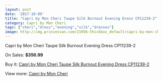 ```yaml
---
layout: post
date: '2017-10-09'
title: "Capri by Mon Cheri Taupe Silk Burnout Evening Dress CP11239-2"
category: Capri by Mon Cheri
tags: ["cheri","dress","evening","silk","dresses"]
image: http://img.princessan.com/21956-thickbox_default/capri-by-mon-cheri-taupe-silk-burnout-evening-dress-cp11239-2.jpg
---
```

Capri by Mon Cheri Taupe Silk Burnout Evening Dress CP11239-2

On Sales: **$356.99**
<a href="https://www.princessan.com/en/capri-by-mon-cheri/9994-capri-by-mon-cheri-taupe-silk-burnout-evening-dress-cp11239-2.html"><amp-img layout="responsive" width="600" height="600" src="//img.princessan.com/21956-thickbox_default/capri-by-mon-cheri-taupe-silk-burnout-evening-dress-cp11239-2.jpg" alt="Capri by Mon Cheri Taupe Silk Burnout Evening Dress CP11239-2 0" /></a>

Buy it: [Capri by Mon Cheri Taupe Silk Burnout Evening Dress CP11239-2](https://www.princessan.com/en/capri-by-mon-cheri/9994-capri-by-mon-cheri-taupe-silk-burnout-evening-dress-cp11239-2.html "Capri by Mon Cheri Taupe Silk Burnout Evening Dress CP11239-2")

View more: [Capri by Mon Cheri](https://www.princessan.com/en/13-capri-by-mon-cheri "Capri by Mon Cheri")
